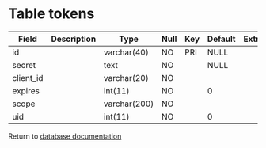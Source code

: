 Table tokens
============

| Field      | Description | Type         | Null | Key | Default | Extra |
| ---------- | ----------- | ------------ | ---- | --- | ------- | ----- |
| id         |             | varchar(40)  | NO   | PRI | NULL    |       |
| secret     |             | text         | NO   |     | NULL    |       |
| client_id  |             | varchar(20)  | NO   |     |         |       |
| expires    |             | int(11)      | NO   |     | 0       |       |
| scope      |             | varchar(200) | NO   |     |         |       |
| uid        |             | int(11)      | NO   |     | 0       |       |

Return to [database documentation](help/database)
